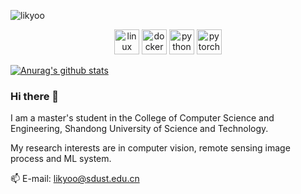 <p align="left"> <img src="https://komarev.com/ghpvc/?username=likyoo" alt="likyoo" /> </p>
<p align="center">
  <img src="https://www.vectorlogo.zone/logos/linux/linux-icon.svg" alt="linux" width="40" height="40"/>
  <img src="https://www.vectorlogo.zone/logos/docker/docker-icon.svg" alt="docker" width="40" height="40"/> 
  <img src="https://www.vectorlogo.zone/logos/python/python-icon.svg" alt="python" width="40" height="40"/>
  <img src="https://www.vectorlogo.zone/logos/pytorch/pytorch-icon.svg" alt="pytorch" width="40" height="40"/> 
</p>

<!--
<p align="center">&nbsp;<img align="center" src="https://github-readme-stats.vercel.app/api?username=likyoo&show_icons=true&hide_border=true&hide_title=true&include_all_commits=true" alt="likyoo" /></p>
-->

<a href="https://github.com/anuraghazra/github-readme-stats"><img align="center" src="https://github-readme-stats.vercel.app/api?username=likyoo&show_icons=true&include_all_commits=true&theme=buefy&hide_border=true" alt="Anurag's github stats" /></a>


### Hi there 👋

I am a master's student in the College of Computer Science and Engineering, Shandong University of Science and Technology.

My research interests are in computer vision, remote sensing image process and ML system.

📫 E-mail: likyoo@sdust.edu.cn 


<!--

 💬 **I am looking for internships related to CV and DL**


**likyoo/likyoo** is a ✨ _special_ ✨ repository because its `README.md` (this file) appears on your GitHub profile.

Here are some ideas to get you started:

- 🔭 I’m currently working on ...
- 🌱 I’m currently learning ...
- 👯 I’m looking to collaborate on ...
- 🤔 I’m looking for help with ...
- 💬 Ask me about ...
- 📫 How to reach me: ...
- 😄 Pronouns: ...
- ⚡ Fun fact: ...
  -->
